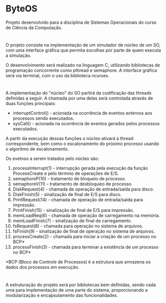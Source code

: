 # ByteOS

Projeto desenvolvido para a disciplina de Sistemas Operacionais do curso de Ciência da Computação.

# 

O projeto consiste na implementação de um simulador de núcleo de um SO, com uma interface gráfica que permita escolhas por parte de quem executa a simulação. 

O desenvolvimento será realizado na linguagem C, utilizando bibliotecas de programação concorrente como pthread e semaphore. 
A interface gráfica será via terminal, com o uso da biblioteca ncurses.

# 

A implementação do "núcleo" do SO partirá da codificação das threads definidas a seguir. A chamada por uma delas será controlada através de duas funções principais: 

- interruptControl() - acionada na ocorrência de eventos externos aos processos sendo executados.
- sysCall() - acionada na ocorrência de eventos gerados pelos processos executados.

A partir da execução dessas funções o núcleo ativará a thread correspondente, bem como o escalonamento do próximo processo usando o algoritmo de escalonamento. 

Os evetnso a serem tratados pelo núcleo são: 

1. processInterrupt(1) - interrupção gerada pela execução da função ProcessCreate e pelo término de operações de E/S.
2. semaphoreP(10) - tratamento de bloqueio de processo.
3. semaphoreV(11) - tratamento de desbloquieo de processo.
4. DiskRequest(4) - chamada de operação de entrada/saída para disco.
5. DiskFinish(5) - sinalização de final de E/S para disco.
6. PrintRequest(14) - chamada de operação de entrada/saída para impressão.
7. PrintFinish(15) - sinalização de final de E/S para impressão.
8. memLoadReq(6) - chamada de operação de carregamento na memória.
9. memLoadFinish(7) - sinalização de final de carregamento.
10. fsRequest(8) - chamada para operação no sistema de arquivos.
11. fsFinish(9) - sinalização de final de operação no sistema de arquivos.
12. processCreate(2) - chamada para iniciar a criação de um processo no BCP*
13. processFinish(3) - chamada para terminar a existência de um processo no BCP*

*BCP (Bloco de Controle de Processos) é a estrutura que armazena os dados dos processos em execução.

# 

A estruturação do projeto será por bibliotecas bem definidas, sendo cada uma para implementação de uma parte do sistema, proporcionando a modularização e encapsulamento das funcionalidades. 
